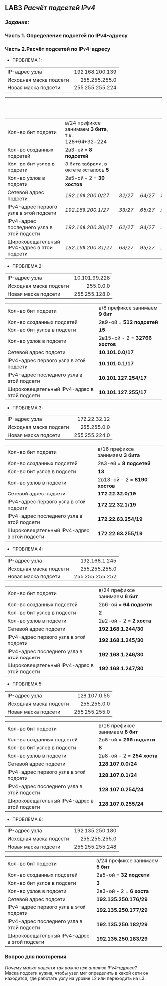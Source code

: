 ## **LAB3 _Расчёт подсетей IPv4_**
### _Задание:_
### Часть 1. Определение подсетей по IPv4-адресу
### Часть 2.Расчёт подсетей по IPv4-адресу 
* ПРОБЛЕМА 1:
        
|||              
| :----------------|------------------: |
| IP-адрес узла|192.168.200.139|
| Исходная маска подсети|255.255.255.0|
| Новая маска подсети|255.255.255.224|    

||||||сюда входит наш адрес 192.168.200.139|
|-|-|-|-|-|-|  
|Кол-во бит подсети|в/24 префиксе занимаем  **3 бита**, т.к. 128+64+32=224|
|Кол-во созданных подсетей|2в3-ей = **8 подсетей**|
|Кол-во бит узлов в подсети|3 бита забрали, в октете осталось **5**|
|Кол-во узлов в подсети|2в5-ой - 2 =    **30 хостов**|
|Сетевой адрес подсети|*192.168.200.0/27*|*.32/27*|*.64/27*|*.96/27*|**192.168.200.100 00000 (128)/27**|
|IPv4-адрес первого узла в этой подсети|*192.168.200.1/27*|*.33/27*|_.65/27_|_.97/27_|**192.168.200.100 00001 (129)/27**|
|IPv4-адрес последнего узла в этой подсети|*192.168.200.30/27*|_.62/27_|_.94/27_|_.126/27_|**192.168.200.100 11110 (158)/27**| 
|Широковещательный IPv4-адрес в этой подсети|*192.168.200.31/27*|_.63/27_|_.95/27_|_.127/27_|**192.168.200.100 11111 (159)/27**|

* ПРОБЛЕМА 2:  

|||
| :----------------|----------------: |
| IP-адрес узла|10.101.99.228|
| Исходная маска подсети|255.0.0.0|
| Новая маска подсети|255.255.128.0|

|||
|-|-|
|Кол-во бит подсети|в/8 префиксе занимаем **9 бит**|
|Кол-во созданных подсетей|2в9-ой = **512 подсетей**|
|Кол-во бит узлов в подсети|**15**|
|Кол-во узлов в подсети|2в15-ой - 2 = **32766 хостов**|
|Сетевой адрес подсети|**10.101.0.0/17**|
|IPv4-адрес первого узла в этой подсети|**10.101.0.1/17**|
|IPv4-адрес последнего узла в этой подсети|**10.101.127.254/17**|
|Широковещательный IPv4-адрес в этой подсети|**10.101.127.255/17**|  

* ПРОБЛЕМА 3:
         
|||
| :----------------|----------------: |
|IP-адрес узла|172.22.32.12|
|Исходная маска подсети|255.255.0.0|
|Новая маска подсети|255.255.224.0|

|||
|-|-|
|Кол-во бит подсети|в/16 префиксе занимаем **3 бита**|
|Кол-во созданных подсетей|2в3-ей = **8 подсетей**|
|Кол-во бит узлов в подсети|**13**|
|Кол-во узлов в подсети|2в13-ой - 2 = **8190 хостов**|
|Сетевой адрес подсети|**172.22.32.0/19**|
|IPv4-адрес первого узла в этой подсети|**172.22.32.1/19**|
|IPv4-адрес последнего узла в этой подсети|**172.22.63.254/19**|
|Широковещательный IPv4-адрес в этой подсети|**172.22.63.255/19**| 

* ПРОБЛЕМА 4:

|||
| :----------------|----------------: |
|IP-адрес узла|192.168.1.245|
|Исходная маска подсети|255.255.255.0|
|Новая маска подсети|255.255.255.252|

|||
|-|-|
|Кол-во бит подсети|в/24 префиксе занимаем **6 бит**|
|Кол-во созданных подсетей|2в6-ой = **64 подсети**|
|Кол-во бит узлов в подсети|**2**|
|Кол-во узлов в подсети|2в2-ой - 2 = **2 хоста**|
|Сетевой адрес подсети|**192.168.1.244/30**|
|IPv4-адрес первого узла в этой подсети|**192.168.1.245/30**|
|IPv4-адрес последнего узла в этой подсети|**192.168.1.246/30**|
|Широковещательный IPv4-адрес в этой подсети|**192.168.1.247/30**|

* ПРОБЛЕМА 5:

|||
| :----------------|----------------: |
|IP-адрес узла|128.107.0.55|
|Исходная маска подсети|255.255.0.0|
|Новая маска подсети|255.255.255.0|

|||
|-|-|
|Кол-во бит подсети|в/16 префиксе занимаем **8 бит**|
|Кол-во созданных подсетей|2в8-ой = **256 подсети**|
|Кол-во бит узлов в подсети|**8**|
|Кол-во узлов в подсети|2в8-ой - 2 = **254 хоста**|
|Сетевой адрес подсети|**128.107.0.0/24**|
|IPv4-адрес первого узла в этой подсети|**128.107.0.1/24**|
|IPv4-адрес последнего узла в этой подсети|**128.107.0.254/24**|
|Широковещательный IPv4-адрес в этой подсети|**128.107.0.255/24**|

* ПРОБЛЕМА 6:

|||
| :----------------|----------------: |
|IP-адрес узла|192.135.250.180|
|Исходная маска подсети|255.255.255.0|
|Новая маска подсети|255.255.255.248|

|||
|-|-|
|Кол-во бит подсети|в/24 префиксе занимаем **5 бит**|
|Кол-во созданных подсетей|2в5-ой = **32 подсети**|
|Кол-во бит узлов в подсети|**3**|
|Кол-во узлов в подсети|2в3-ой - 2 = **6 хоста**|
|Сетевой адрес подсети|**192.135.250.176/29**|
|IPv4-адрес первого узла в этой подсети|**192.135.250.177/29**|
|IPv4-адрес последнего узла в этой подсети|**192.135.250.182/29**|
|Широковещательный IPv4-адрес в этой подсети|**192.135.250.183/29**|

### Вопрос для повторения
_Почему маска подсети так важна при анализе IPv4-адреса?_  
Маска подсети нужна, чтобы узел мог определить в какой сети он находится, где работать узлу на уровне L2 или переходить на L3.
